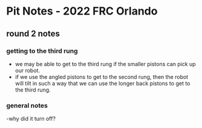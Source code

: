 # Pit Notes - 2022 FRC Orlando


## round 2 notes


### getting to the third rung


- we may be able to get to the third rung if the smaller pistons can pick up our robot.
- if we use the angled pistons to get to the second rung, then the robot will tilt in such a way that we can use the longer back pistons to get to the third rung.


### general notes
-why did it turn off?

